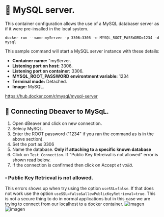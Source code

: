# 📌 MySQL server.
This container configuration allows the use of a MySQL databaser server as if it were pre-insalled in the local system.
   
```docker
docker run --name myServer -p 3306:3306 -e MYSQL_ROOT_PASSWORD=1234 -d mysql
```
   
This sample command will start a MySQL server instance with these details: 
- **Container name:**  "myServer.
- **Listening port on host:**  3306.
- **Listening port on container:**  3306.
- **MYSQL_ROOT_PASSWORD environtment variable:**  1234
- **Terminal mode:** Detached.
- **Image:** MySQL.
   
https://hub.docker.com/r/mysql/mysql-server

## 🔹 Connecting Dbeaver to MySqL.

1. Open dBeaver and click on new connection.
2. Selecy MySQL.
3. Enter the ROOT password ("1234" if you ran the command as is in the above section).
4. Set the port as 3306
5. Name the database. **Only if attaching to a specific known database**
6. Click on `Test Connection`.
    If "Public Key Retreival is not allowed" error is shown read below.
7. If the connection is confirmed then click on Accept _et voilá_.


### ▫️ Public Key Retrieval is not allowed.
This errors shows up when try using the option `useSSL=false`. If that does not work use the option `useSSL=false&allowPublicKeyRetrieval=true`.
This is not a secure thing to do in normal applications but in this case we are trying to connect from our localhost to a docker container.
![imagen](https://github.com/user-attachments/assets/7ff815b8-a401-4435-a555-f4dc2fe7e449)
![imagen](https://github.com/user-attachments/assets/1a83911d-f9d4-4baa-9fbb-0762954e7ff3)


